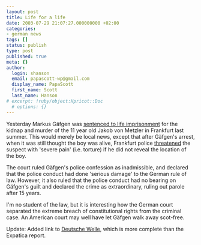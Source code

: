 ```yaml
---
layout: post
title: Life for a life
date: 2003-07-29 21:07:27.000000000 +02:00
categories:
- german news
tags: []
status: publish
type: post
published: true
meta: {}
author:
  login: shanson
  email: papascott-wp@gmail.com
  display_name: PapaScott
  first_name: Scott
  last_name: Hanson
# excerpt: !ruby/object:Hpricot::Doc
  # options: {}
---
```

<p>Yesterday Markus Gäfgen was <a href="http://www.expatica.com/germanymain.asp?pad=190,205,&amp;item_id=33079">sentenced to life imprisonment</a> for the kidnap and murder of the 11 year old Jakob von Metzler in Frankfurt last summer. This would merely be local news, except that after Gäfgen's arrest, when it was still thought the boy was alive, Frankfurt police <a title="Deutsche Welle: Germany" href="http://www.dw-world.de/english/0,3367,1432_A_936126_1_A,00.html">threatened</a> the suspect with 'severe pain' (i.e. torture) if he did not reveal the location of the boy.</p>
<p>The court ruled Gäfgen's police confession as inadmissible, and declared that the police conduct had done 'serious damage' to the German rule of law. However, it also ruled that the police conduct had no bearing on Gäfgen's guilt and declared the crime as extraordinary, ruling out parole after 15 years. </p>
<p>I'm no student of the law, but it is interesting how the German court separated the extreme breach of constitutional rights from the criminal case. An American court may well have let Gäfgen walk away scot-free.</p>
<p>Update: Added link to <a title="Deutsche Welle: Killer Convicted, Police Under Fire for Torture" href="http://www.dw-world.de/english/0,3367,1432_A_936126_1_A,00.html">Deutsche Welle</a>, which is more complete than the Expatica report.</p>

